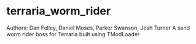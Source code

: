 # terraria_worm_rider
Authors: Dan Felley, Daniel Moses, Parker Swanson, Josh Turner
A sand worm rider boss for Terraria built using TModLoader
